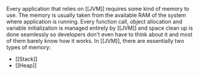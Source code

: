 Every application that relies on [[JVM]] requires some kind of memory to use. The memory is usually taken from the available RAM of the system where application is running. Every function call, object allocation and variable initialization is managed entirely by [[JVM]] and space clean up is done seamlessly so developers don't even have to think about it and most of them barely know how it works. In [[JVM]], there are essentially two types of memory:
- [[Stack]]
- [[Heap]]
